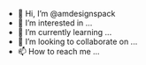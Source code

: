 - 👋 Hi, I’m @amdesignspack
- 👀 I’m interested in ...
- 🌱 I’m currently learning ...
- 💞️ I’m looking to collaborate on ...
- 📫 How to reach me ...

<!---
amdesignspack/amdesignspack is a ✨ special ✨ repository because its `README.md` (this file) appears on your GitHub profile.
You can click the Preview link to take a look at your changes.
--->
